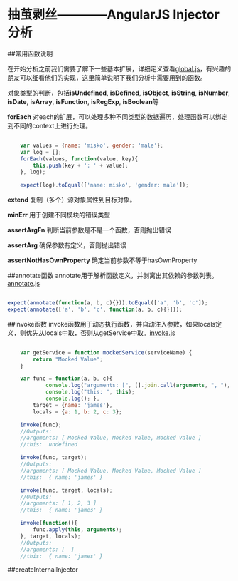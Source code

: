 # 抽茧剥丝————AngularJS Injector 分析

##常用函数说明

在开始分析之前我们需要了解下一些基本扩展，详细定义查看[global.js](https://github.com/jameszhan/simplifyjs/blob/master/global.js)，有兴趣的朋友可以细看他们的实现，这里简单说明下我们分析中需要用到的函数。

对象类型的判断，包括**isUndefined**, **isDefined**, **isObject**, **isString**, **isNumber**, **isDate**, **isArray**, **isFunction**, **isRegExp**, **isBoolean**等

**forEach** 对each的扩展，可以处理多种不同类型的数据遍历，处理函数可以绑定到不同的context上进行处理。

~~~js

	var values = {name: 'misko', gender: 'male'};
	var log = [];
	forEach(values, function(value, key){
		this.push(key + ': ' + value);
	}, log);
	
	expect(log).toEqual(['name: misko', 'gender: male']);
~~~





**extend** 复制（多个）源对象属性到目标对象。

**minErr** 用于创建不同模块的错误类型

**assertArgFn** 判断当前参数是不是一个函数，否则抛出错误

**assertArg** 确保参数有定义，否则抛出错误

**assertNotHasOwnProperty** 确定当前参数不等于hasOwnProperty


##annotate函数
annotate用于解析函数定义，并剥离出其依赖的参数列表。[annotate.js](https://github.com/jameszhan/simplifyjs/blob/master/angular/injector/annotate.js)

~~~js

expect(annotate(function(a, b, c){})).toEqual(['a', 'b', 'c']);
expect(annotate(['a', 'b', 'c', function(a, b, c){}]));

~~~

##invoke函数
invoke函数用于动态执行函数，并自动注入参数，如果locals定义，则优先从locals中取，否则从getService中取。[invoke.js](https://github.com/jameszhan/simplifyjs/blob/master/angular/injector/invoke.js)

~~~js

    var getService = function mockedService(serviceName) {
        return "Mocked Value";
    }

    var func = function(a, b, c){
            console.log("arguments: [", [].join.call(arguments, ", "), "]");
            console.log("this: ", this);
            console.log(); },
        target = {name: 'james'},
        locals = {a: 1, b: 2, c: 3};

    invoke(func);
    //Outputs:
    //arguments: [ Mocked Value, Mocked Value, Mocked Value ]
	//this:  undefined

    invoke(func, target);
    //Outputs:
    //arguments: [ Mocked Value, Mocked Value, Mocked Value ]
	//this:  { name: 'james' }

    invoke(func, target, locals);
    //Outputs:
    //arguments: [ 1, 2, 3 ]
	//this:  { name: 'james' }

    invoke(function(){
        func.apply(this, arguments);
    }, target, locals);
    //Outputs:
    //arguments: [  ]
	//this:  { name: 'james' }
~~~


##createInternalInjector





